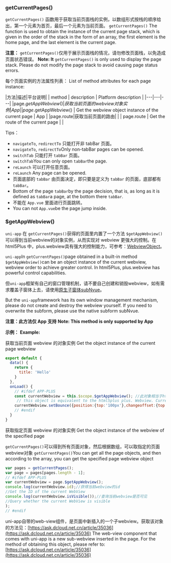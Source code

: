 
### getCurrentPages()

```getCurrentPages()``` 函数用于获取当前页面栈的实例，以数组形式按栈的顺序给出，第一个元素为首页，最后一个元素为当前页面。
`getCurrentPages()` The function is used to obtain the instance of the current page stack, which is given in the order of the stack in the form of an array, the first element is the home page, and the last element is the current page.

**注意：** ``getCurrentPages()``仅用于展示页面栈的情况，请勿修改页面栈，以免造成页面状态错误。
**Note: It** `getCurrentPages()` is only used to display the page stack. Please do not modify the page stack to avoid causing page status errors.

每个页面实例的方法属性列表：
List of method attributes for each page instance:

|方法|描述|平台说明|
| method   | description    | Platform description |
|---|---|---|
|page.$getAppWebview()|获取当前页面的webview对象实例|App|
| page.$getAppWebview() | Get the webview object instance of the current page | App            |
|page.route|获取当前页面的路由|&nbsp;|
| page.route            | Get the route of the current page                   |                |

Tips：
* ``navigateTo``, ``redirectTo`` 只能打开非 tabBar 页面。
* `navigateTo`, `redirectTo`Only non-tabBar pages can be opened.
* ``switchTab`` 只能打开 ``tabBar`` 页面。
* `switchTab`You can only open `tabBar`the page.
* ``reLaunch`` 可以打开任意页面。
* `reLaunch` Any page can be opened.
* 页面底部的 ``tabBar`` 由页面决定，即只要是定义为 ``tabBar`` 的页面，底部都有 ``tabBar``。
* Bottom of the page `tabBar`by the page decision, that is, as long as it is defined as `tabBar`a page, at the bottom there `tabBar`.
* 不能在 ```App.vue``` 里面进行页面跳转。
* You can not `App.vue`be the page jump inside.

### $getAppWebview()

```uni-app``` 在 ```getCurrentPages()```获得的页面里内置了一个方法 ```$getAppWebview()``` 可以得到当前webview的对象实例，从而实现对 webview 更强大的控制。在 html5Plus 中，plus.webview具有强大的控制能力，可参考：[WebviewObject](http://www.html5plus.org/doc/zh_cn/webview.html#plus.webview.WebviewObject)。

`uni-app`In `getCurrentPages()`page obtained in a built-in method `$getAppWebview()`can be an object instance of the current webview, webview order to achieve greater control. In html5Plus, plus.webview has powerful control capabilities.

但`uni-app`框架有自己的窗口管理机制，请不要自己创建和销毁webview，如有需求覆盖子窗体上去，请使用[原生子窗体subNvue](/api/window/subNVues)。

But the `uni-app`framework has its own window management mechanism, please do not create and destroy the webview yourself. If you need to overwrite the subform, please use the native subform subNvue.

**注意：此方法仅 App 支持**
**Note: This method is only supported by App**

**示例：**
**Example:**

获取当前页面 webview 的对象实例
Get the object instance of the current page webview
```javascript
export default {
  data() {
    return {
      title: 'Hello'
    }
  },
  onLoad() {
    // #ifdef APP-PLUS
    const currentWebview = this.$scope.$getAppWebview(); //此对象相当于html5plus里的plus.webview.currentWebview()。在uni-app里vue页面直接使用plus.webview.currentWebview()无效，非v3编译模式使用this.$mp.page.$getAppWebview()
	 // this object is equivalent to the html5plus plus. Webview. CurrentWebview (). In uni - app directly using the vue page plus. Webview. CurrentWebview () is invalid, the v3 compilation mode using this. $mp. Page $getAppWebview ()
    currentWebview.setBounce({position:{top:'100px'},changeoffset:{top:'0px'}}); //动态重设bounce效果
    // #endif
  }
}
```

获取指定页面 webview 的对象实例
Get the object instance of the webview of the specified page

`getCurrentPages()`可以得到所有页面对象，然后根据数组，可以取指定的页面webview对象
`getCurrentPages()`You can get all the page objects, and then according to the array, you can get the specified page webview object

```javascript
var pages = getCurrentPages();
var page = pages[pages.length - 1];
// #ifdef APP-PLUS
var currentWebview = page.$getAppWebview();
console.log(currentWebview.id);//获得当前webview的id
//Get the ID of the current WebView
console.log(currentWebview.isVisible());//查询当前webview是否可见
//Query whether the current WebView is visible
);
// #endif
```

uni-app自带的web-view组件，是页面中新插入的一个子webview。获取该对象的方法见：[https://ask.dcloud.net.cn/article/35036](https://ask.dcloud.net.cn/article/35036)
The web-view component that comes with uni-app is a new sub-webview inserted in the page. For the method of obtaining this object, please refer to: [https://ask.dcloud.net.cn/article/35036](https://ask.dcloud.net.cn/article/35036)